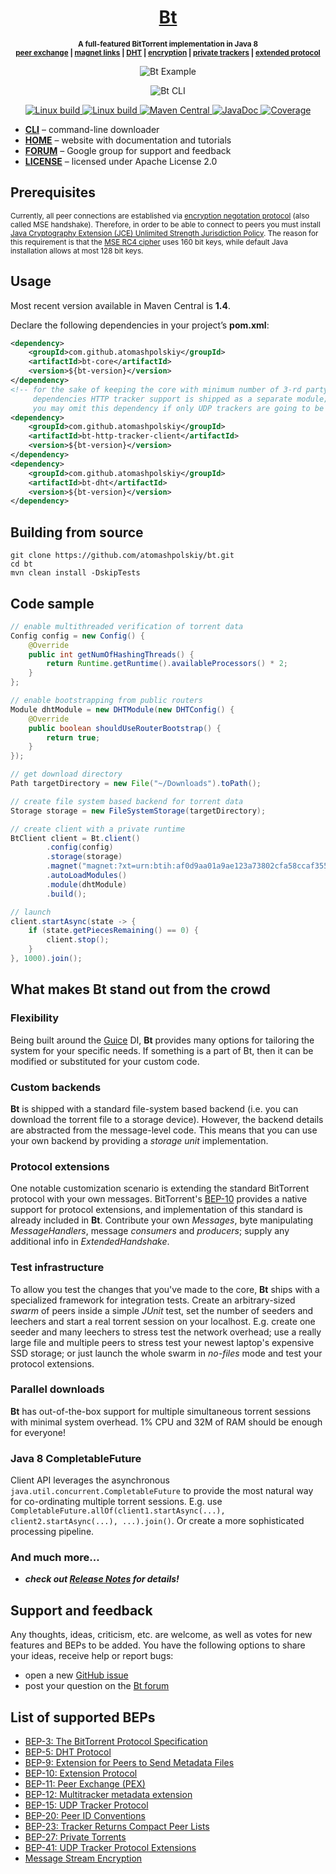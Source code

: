 <h1 align="center">
    <a href="http://atomashpolskiy.github.io/bt/">Bt</a>
</h1>

<p align="center"><strong>
<sup>
A full-featured BitTorrent implementation in Java 8
<br/><a href="http://bittorrent.org/beps/bep_0011.html">peer exchange</a> | <a href="http://bittorrent.org/beps/bep_0009.html">magnet links</a> | <a href="http://bittorrent.org/beps/bep_0005.html">DHT</a> | <a href="http://wiki.vuze.com/w/Message_Stream_Encryption">encryption</a> | <a href="http://bittorrent.org/beps/bep_0027.html">private trackers</a> | <a href="http://bittorrent.org/beps/bep_0010.html">extended protocol</a>
</sup> 
</strong></p>

<p align="center">
    <img src="https://atomashpolskiy.github.io/static/img/bt-source-code.png" alt="Bt Example">
</p>

<p align="center">
    <img src="https://atomashpolskiy.github.io/static/img/bt-animated.gif" alt="Bt CLI">
</p>

<p align="center">
    <a href="https://travis-ci.org/atomashpolskiy/bt">
        <img src="https://img.shields.io/travis/atomashpolskiy/bt/master.svg?label=Linux%20build"
             alt="Linux build">
    </a>
    <a href="https://ci.appveyor.com/project/atomashpolskiy/bt">
        <img src="https://img.shields.io/appveyor/ci/atomashpolskiy/bt/master.svg?label=Windows%20build"
             alt="Linux build">
    </a>
    <a href="https://maven-badges.herokuapp.com/maven-central/com.github.atomashpolskiy/bt-core/">
        <img src="https://maven-badges.herokuapp.com/maven-central/com.github.atomashpolskiy/bt-core/badge.svg"
             alt="Maven Central">
    </a>
    <a href="http://atomashpolskiy.github.io/bt/javadoc/latest/">
        <img src="https://img.shields.io/badge/javadoc-latest-orange.svg"
             alt="JavaDoc">
    </a>
    <a href="https://codecov.io/gh/atomashpolskiy/bt">
        <img src="https://img.shields.io/codecov/c/github/atomashpolskiy/bt/master.svg"
             alt="Coverage">
    </a>
</p>

* **[CLI](https://github.com/atomashpolskiy/bt/tree/master/bt-cli)** – command-line downloader
* **[HOME](http://atomashpolskiy.github.io/bt/)** – website with documentation and tutorials
* **[FORUM](https://groups.google.com/forum/#!forum/bttorrent)** – Google group for support and feedback
* **[LICENSE](https://github.com/atomashpolskiy/bt/blob/master/LICENSE)** – licensed under Apache License 2.0

## Prerequisites

<sup>Currently, all peer connections are established via [encryption negotation protocol](http://wiki.vuze.com/w/Message_Stream_Encryption) (also called MSE handshake). Therefore, in order to be able to connect to peers you must install [Java Cryptography Extension (JCE) Unlimited Strength Jurisdiction Policy](http://www.oracle.com/technetwork/java/javase/downloads/jce8-download-2133166.html). The reason for this requirement is that the [MSE RC4 cipher](http://wiki.vuze.com/w/Message_Stream_Encryption) uses 160 bit keys, while default Java installation allows at most 128 bit keys.</sup>

## Usage

Most recent version available in Maven Central is **1.4**.

Declare the following dependencies in your project’s **pom.xml**:

```xml
<dependency>
    <groupId>com.github.atomashpolskiy</groupId>
    <artifactId>bt-core</artifactId>
    <version>${bt-version}</version>
</dependency>
<!-- for the sake of keeping the core with minimum number of 3-rd party 
     dependencies HTTP tracker support is shipped as a separate module;
     you may omit this dependency if only UDP trackers are going to be used -->
<dependency>
    <groupId>com.github.atomashpolskiy</groupId>
    <artifactId>bt-http-tracker-client</artifactId>
    <version>${bt-version}</version>
</dependency>
<dependency>
    <groupId>com.github.atomashpolskiy</groupId>
    <artifactId>bt-dht</artifactId>
    <version>${bt-version}</version>
</dependency>
```

## Building from source

```
git clone https://github.com/atomashpolskiy/bt.git
cd bt
mvn clean install -DskipTests
```

## Code sample

```java
// enable multithreaded verification of torrent data
Config config = new Config() {
    @Override
    public int getNumOfHashingThreads() {
        return Runtime.getRuntime().availableProcessors() * 2;
    }
};

// enable bootstrapping from public routers
Module dhtModule = new DHTModule(new DHTConfig() {
    @Override
    public boolean shouldUseRouterBootstrap() {
        return true;
    }
});

// get download directory
Path targetDirectory = new File("~/Downloads").toPath();

// create file system based backend for torrent data
Storage storage = new FileSystemStorage(targetDirectory);

// create client with a private runtime
BtClient client = Bt.client()
        .config(config)
        .storage(storage)
        .magnet("magnet:?xt=urn:btih:af0d9aa01a9ae123a73802cfa58ccaf355eb19f1")
        .autoLoadModules()
        .module(dhtModule)
        .build();

// launch
client.startAsync(state -> {
    if (state.getPiecesRemaining() == 0) {
        client.stop();
    }
}, 1000).join();
```

## What makes Bt stand out from the crowd

### Flexibility

Being built around the [Guice](https://github.com/google/guice) DI, **Bt** provides many options for tailoring the system for your specific needs. If something is a part of Bt, then it can be modified or substituted for your custom code.

### Custom backends

**Bt** is shipped with a standard file-system based backend (i.e. you can download the torrent file to a storage device). However, the backend details are abstracted from the message-level code. This means that you can use your own backend by providing a _storage unit_ implementation.

### Protocol extensions

One notable customization scenario is extending the standard BitTorrent protocol with your own messages. BitTorrent's [BEP-10](http://www.bittorrent.org/beps/bep_0010.html) provides a native support for protocol extensions, and implementation of this standard is already included in **Bt**. Contribute your own _Messages_, byte manipulating _MessageHandlers_, message _consumers_ and _producers_; supply any additional info in _ExtendedHandshake_.

### Test infrastructure

To allow you test the changes that you've made to the core, **Bt** ships with a specialized framework for integration tests. Create an arbitrary-sized _swarm_ of peers inside a simple _JUnit_ test, set the number of seeders and leechers and start a real torrent session on your localhost. E.g. create one seeder and many leechers to stress test the network overhead; use a really large file and multiple peers to stress test your newest laptop's expensive SSD storage; or just launch the whole swarm in _no-files_ mode and test your protocol extensions.

### Parallel downloads

**Bt** has out-of-the-box support for multiple simultaneous torrent sessions with minimal system overhead. 1% CPU and 32M of RAM should be enough for everyone!

### Java 8 CompletableFuture

Client API leverages the asynchronous `java.util.concurrent.CompletableFuture` to provide the most natural way for co-ordinating multiple torrent sessions. E.g. use `CompletableFuture.allOf(client1.startAsync(...), client2.startAsync(...), ...).join()`. Or create a more sophisticated processing pipeline.

### And much more...

* _**check out [Release Notes](https://github.com/atomashpolskiy/bt/blob/master/RELEASE-NOTES.txt) for details!**_

## Support and feedback

Any thoughts, ideas, criticism, etc. are welcome, as well as votes for new features and BEPs to be added. You have the following options to share your ideas, receive help or report bugs:

* open a new [GitHub issue](https://github.com/atomashpolskiy/bt/issues)
* post your question on the [Bt forum](https://groups.google.com/forum/#!forum/bttorrent)

## List of supported BEPs

* [BEP-3: The BitTorrent Protocol Specification](http://bittorrent.org/beps/bep_0003.html)
* [BEP-5: DHT Protocol](http://bittorrent.org/beps/bep_0005.html)
* [BEP-9: Extension for Peers to Send Metadata Files](http://bittorrent.org/beps/bep_0009.html)
* [BEP-10: Extension Protocol](http://bittorrent.org/beps/bep_0010.html)
* [BEP-11: Peer Exchange (PEX)](http://bittorrent.org/beps/bep_0011.html)
* [BEP-12: Multitracker metadata extension](http://bittorrent.org/beps/bep_0012.html)
* [BEP-15: UDP Tracker Protocol](http://bittorrent.org/beps/bep_0015.html)
* [BEP-20: Peer ID Conventions](http://bittorrent.org/beps/bep_0020.html)
* [BEP-23: Tracker Returns Compact Peer Lists](http://bittorrent.org/beps/bep_0023.html)
* [BEP-27: Private Torrents](http://bittorrent.org/beps/bep_0027.html)
* [BEP-41: UDP Tracker Protocol Extensions](http://bittorrent.org/beps/bep_0041.html)
* [Message Stream Encryption](http://wiki.vuze.com/w/Message_Stream_Encryption)
